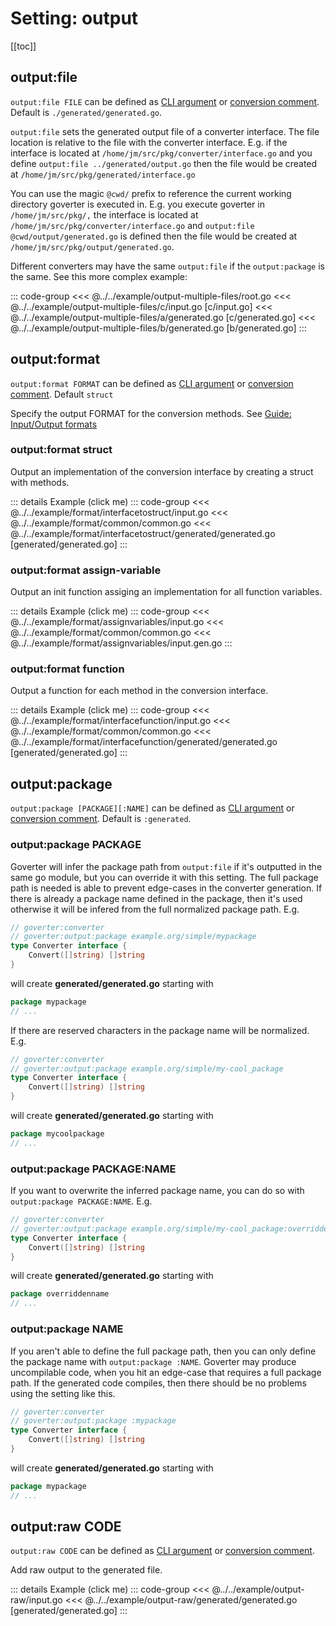 # Setting: output

[[toc]]

## output:file

`output:file FILE` can be defined as [CLI argument](./define-settings.md#cli) or
[conversion comment](./define-settings.md#conversion). Default is
`./generated/generated.go`.

`output:file` sets the generated output file of a converter interface. The file
location is relative to the file with the converter interface. E.g. if the
interface is located at `/home/jm/src/pkg/converter/interface.go` and you define
`output:file ../generated/output.go` then the file would be created at
`/home/jm/src/pkg/generated/interface.go`

You can use the magic `@cwd/` prefix to reference the current working directory
goverter is executed in. E.g. you execute goverter in `/home/jm/src/pkg/,` the
interface is located at `/home/jm/src/pkg/converter/interface.go` and
`output:file @cwd/output/generated.go` is defined then the file would be created
at `/home/jm/src/pkg/output/generated.go`.

Different converters may have the same `output:file` if the `output:package` is
the same. See this more complex example:

::: code-group
<<< @../../example/output-multiple-files/root.go
<<< @../../example/output-multiple-files/c/input.go [c/input.go]
<<< @../../example/output-multiple-files/a/generated.go [c/generated.go]
<<< @../../example/output-multiple-files/b/generated.go [b/generated.go]
:::

## output:format

`output:format FORMAT` can be defined as [CLI argument](./define-settings.md#cli) or
[conversion comment](./define-settings.md#conversion). Default `struct`

Specify the output FORMAT for the conversion methods. See [Guide: Input/Output formats](../guide/format.md)

### output:format struct

Output an implementation of the conversion interface by creating a struct with methods.

::: details Example (click me)
::: code-group
<<< @../../example/format/interfacetostruct/input.go
<<< @../../example/format/common/common.go
<<< @../../example/format/interfacetostruct/generated/generated.go [generated/generated.go]
:::

### output:format assign-variable

Output an init function assiging an implementation for all function variables.

::: details Example (click me)
::: code-group
<<< @../../example/format/assignvariables/input.go
<<< @../../example/format/common/common.go
<<< @../../example/format/assignvariables/input.gen.go
:::

### output:format function

Output a function for each method in the conversion interface.

::: details Example (click me)
::: code-group
<<< @../../example/format/interfacefunction/input.go
<<< @../../example/format/common/common.go
<<< @../../example/format/interfacefunction/generated/generated.go [generated/generated.go]
:::

## output:package

`output:package [PACKAGE][:NAME]` can be defined as
[CLI argument](./define-settings.md#cli) or [conversion comment](./define-settings.md#conversion).
Default is `:generated`.

### output:package PACKAGE

Goverter will infer the package path from `output:file` if it's outputted in
the same go module, but you can override it with this setting. The full package
path is needed is able to prevent edge-cases in the converter generation. If
there is already a package name defined in the package, then it's used
otherwise it will be infered from the full normalized package path. E.g.

```go
// goverter:converter
// goverter:output:package example.org/simple/mypackage
type Converter interface {
    Convert([]string) []string
}
```

will create **generated/generated.go** starting with

```go
package mypackage
// ...
```

If there are reserved characters in the package name will be normalized. E.g.

```go
// goverter:converter
// goverter:output:package example.org/simple/my-cool_package
type Converter interface {
    Convert([]string) []string
}
```

will create **generated/generated.go** starting with

```go
package mycoolpackage
// ...
```

### output:package PACKAGE:NAME

If you want to overwrite the inferred package name, you can do so with
`output:package PACKAGE:NAME`. E.g.

```go
// goverter:converter
// goverter:output:package example.org/simple/my-cool_package:overriddenname
type Converter interface {
    Convert([]string) []string
}
```

will create **generated/generated.go** starting with

```go
package overriddenname
// ...
```

### output:package NAME

If you aren't able to define the full package path, then you can only define the
package name with `output:package :NAME`. Goverter may produce uncompilable
code, when you hit an edge-case that requires a full package path. If the
generated code compiles, then there should be no problems using the setting like
this.

```go
// goverter:converter
// goverter:output:package :mypackage
type Converter interface {
    Convert([]string) []string
}
```

will create **generated/generated.go** starting with

```go
package mypackage
// ...
```

## output:raw CODE

`output:raw CODE` can be defined as [CLI argument](./define-settings.md#cli) or
[conversion comment](./define-settings.md#conversion).

Add raw output to the generated file.

::: details Example (click me)
::: code-group
<<< @../../example/output-raw/input.go
<<< @../../example/output-raw/generated/generated.go [generated/generated.go]
:::
